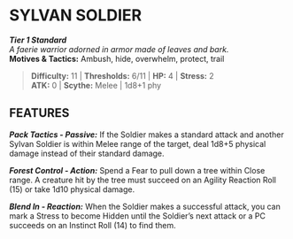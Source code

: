 # SYLVAN SOLDIER

***Tier 1 Standard***  
*A faerie warrior adorned in armor made of leaves and bark.*  
**Motives & Tactics:** Ambush, hide, overwhelm, protect, trail

> **Difficulty:** 11 | **Thresholds:** 6/11 | **HP:** 4 | **Stress:** 2  
> **ATK:** 0 | **Scythe:** Melee | 1d8+1 phy  

## FEATURES

***Pack Tactics - Passive:*** If the Soldier makes a standard attack and another Sylvan Soldier is within Melee range of the target, deal 1d8+5 physical damage instead of their standard damage.

***Forest Control - Action:*** Spend a Fear to pull down a tree within Close range. A creature hit by the tree must succeed on an Agility Reaction Roll (15) or take 1d10 physical damage.

***Blend In - Reaction:*** When the Soldier makes a successful attack, you can mark a Stress to become Hidden until the Soldier’s next attack or a PC succeeds on an Instinct Roll (14) to find them.
